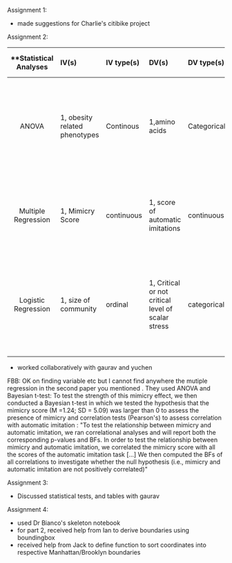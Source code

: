 Assignment 1: 
- made suggestions for Charlie's citibike project

Assignment 2:

| **Statistical Analyses	|  IV(s)  |  IV type(s) |  DV(s)  |  DV type(s)  |  Control Var | Control Var type  | Question to be answered | _H0_ | alpha | link to paper **| 
|:----------:|:----------|:------------|:-------------|:-------------|:------------|:------------- |:------------------|:----:|:-------:|:-------| 
|ANOVA|1, obesity related phenotypes| Continous |1,amino acids| Categorical |0|Do differences exist between 2 or more groups on one dependent variable|No difference exist between any group|0.05|[Involvement of the Neutral Amino Acid Transporter SLC6A15 and Leucine in Obesity-Related Phenotypes](http://journals.plos.org/plosone/article?id=10.1371/journal.pone.0068245)|
Multiple Regression	| 1, Mimicry Score | continuous | 1, score of automatic imitations| continuous | - | - | 	Does higher mimicry scores correspond to higher scores for automatic imitation? | Mimicry score and scores of automatic imitation are positively related | 0.05 | [Mimicry and automatic imitation are not correlated](http://journals.plos.org/plosone/article?id=10.1371/journal.pone.0183784) |
Logistic Regression	| 1, size of community | ordinal | 1, Critical or not critical level of scalar stress| categorical | 0 | N/A | 	Do participants has a higher critical scalar level as the community size increases? | The scalar stress level will be the same or lower when there is a smaller community size| 0.05 | [Modeling Group Size and Scalar Stress by Logistic Regression from an Archaeological Perspective](http://journals.plos.org/plosone/article?id=10.1371/journal.pone.0091510) |
  |||||||||
- worked collaboratively with gaurav and yuchen

FBB: OK on finding variable etc but I cannot find anywhere the mutiple regression in the second paper you mentioned . They used ANOVA and Bayesian t-test: To test the strength of this mimicry effect, we then conducted a Bayesian t-test in which we tested the hypothesis that the mimicry score (M =1.24; SD = 5.09) was larger than 0 to assess the presence of mimicry and correlation tests (Pearson's) to assess correlation with automatic imitation : "To test the relationship between mimicry and automatic imitation, we ran correlational analyses and will report both the corresponding p-values and BFs. In order to test the relationship between mimicry and automatic imitation, we correlated the mimicry score with all the scores of the automatic imitation task [...] We then computed the BFs of all correlations to investigate whether the null hypothesis (i.e., mimicry and automatic imitation are not positively correlated)"


Assignment 3: 
- Discussed statistical tests, and tables with gaurav

Assignment 4: 
- used Dr Bianco's skeleton notebook
- for part 2, received help from Ian to derive boundaries using boundingbox
- received help from Jack to define function to sort coordinates into respective Manhattan/Brooklyn boundaries
